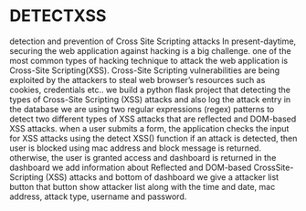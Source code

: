 # DETECTXSS
detection and prevention of Cross Site Scripting attacks
In present-daytime, securing the web application against hacking is a big
challenge. one of the most common types of hacking technique to attack the
web application is Cross-Site Scripting(XSS). Cross-Site Scripting
vulnerabilities are being exploited by the attackers to steal web browser’s
resources such as cookies, credentials etc.. we build a python flask project
that detecting the types of Cross-Site Scripting (XSS) attacks and also log the
attack entry in the database we are using two regular expressions (regex)
patterns to detect two different types of XSS attacks that are reflected and
DOM-based XSS attacks. when a user submits a form, the application checks
the input for XSS attacks using the detect XSS() function if an attack is
detected, then user is blocked using mac address and block message is
returned. otherwise, the user is granted access and dashboard is returned in
the dashboard we add information about Reflected and DOM-based CrossSite-Scripting (XSS) attacks and bottom of dashboard we give a attacker list
button that button show attacker list along with the time and date, mac
address, attack type, username and password.
